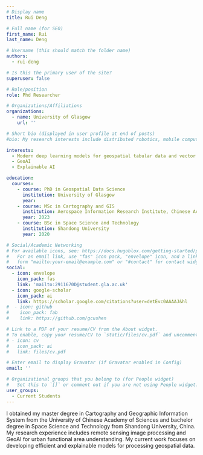 ```yaml
---
# Display name
title: Rui Deng

# Full name (for SEO)
first_name: Rui
last_name: Deng

# Username (this should match the folder name)
authors:
  - rui-deng

# Is this the primary user of the site?
superuser: false

# Role/position
role: Phd Researcher

# Organizations/Affiliations
organizations:
  - name: University of Glasgow
    url: ''

# Short bio (displayed in user profile at end of posts)
#bio: My research interests include distributed robotics, mobile computing and programmable matter.

interests:
  - Modern deep learning models for geospatial tabular data and vector data
  - GeoAI
  - Explainable AI

education:
  courses:
    - course: PhD in Geospatial Data Science
      institution: University of Glasgow
      year: 
    - course: MSc in Cartography and GIS
      institution: Aerospace Information Research Institute, Chinese Academy of Sciences
      year: 2023
    - course: BSc in Space Science and Technology
      institution: Shandong University
      year: 2020

# Social/Academic Networking
# For available icons, see: https://docs.hugoblox.com/getting-started/page-builder/#icons
#   For an email link, use "fas" icon pack, "envelope" icon, and a link in the
#   form "mailto:your-email@example.com" or "#contact" for contact widget.
social:
  - icon: envelope
    icon_pack: fas
    link: 'mailto:2911670D@student.gla.ac.uk'
  - icon: google-scholar
    icon_pack: ai
    link: https://scholar.google.com/citations?user=detEvc0AAAAJ&hl
#  - icon: github
#    icon_pack: fab
#    link: https://github.com/gcushen

# Link to a PDF of your resume/CV from the About widget.
# To enable, copy your resume/CV to `static/files/cv.pdf` and uncomment the lines below.
# - icon: cv
#   icon_pack: ai
#   link: files/cv.pdf

# Enter email to display Gravatar (if Gravatar enabled in Config)
email: ''

# Organizational groups that you belong to (for People widget)
#   Set this to `[]` or comment out if you are not using People widget.
user_groups:
  - Current Students
---
```


I obtained my master degree in Cartography and Geographic Information System from the University of Chinese Academy of Sciences and bachelor degree in Space Science and Technology from Shandong University, China. My research experience includes remote sensing image processing and GeoAI for urban functional area understanding. My current work focuses on developing efficient and explainable models for processing geospatial data.
